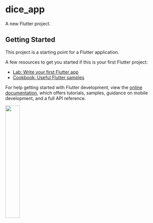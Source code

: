 # dice_app

A new Flutter project.

## Getting Started

This project is a starting point for a Flutter application.

A few resources to get you started if this is your first Flutter project:

- [Lab: Write your first Flutter app](https://docs.flutter.dev/get-started/codelab)
- [Cookbook: Useful Flutter samples](https://docs.flutter.dev/cookbook)

For help getting started with Flutter development, view the
[online documentation](https://docs.flutter.dev/), which offers tutorials,
samples, guidance on mobile development, and a full API reference.



<p>
<img src = "https://user-images.githubusercontent.com/120082183/220548928-d508b2ff-bf8c-46ba-96fb-76124fc5ab01.png"height="30%" width="30%">
<p/>
